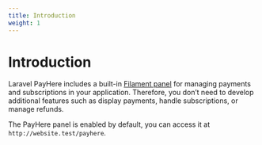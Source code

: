 ```yaml
---
title: Introduction
weight: 1
---
```


# Introduction

Laravel PayHere includes a built-in [Filament panel](https://filamentphp.com) for managing payments and subscriptions in your application. Therefore, you don’t need to develop additional features such as display payments, handle subscriptions, or manage refunds.

The PayHere panel is enabled by default, you can access it at `http://website.test/payhere`.
